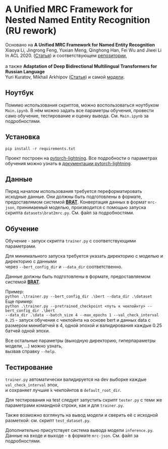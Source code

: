 # A Unified MRC Framework for Nested Named Entity Recognition (RU rework)

Основано на
**A Unified MRC Framework for Named Entity Recognition** <br>
Xiaoya Li, Jingrong Feng, Yuxian Meng, Qinghong Han, Fei Wu and Jiwei Li<br>
In ACL 2020. ([Статья](https://arxiv.org/abs/1910.11476)) и соответствующем [репозитории](https://github.com/ShannonAI/mrc-for-flat-nested-ner), 
<br>
<br>
а также
**Adaptation of Deep Bidirectional Multilingual Transformers for Russian Language** <br>
Yuri Kuratov, Mikhail Arkhipov ([Статья](https://arxiv.org/abs/1905.07213))
и самой [модели](https://huggingface.co/DeepPavlov/rubert-base-cased).<br>

## Ноутбук

Помимо использования скриптов, можно воспользоваться ноутбуком `Main.ipynb`. В нём можно задать все параметры обучения, провести само обучение, тестирование и оценку вывода. См. `Main.ipynb` за подробностями. 

## Установка
`pip install -r requirements.txt`

Проект построен на [pytorch-lightning](https://github.com/PyTorchLightning/pytorch-lightning).
Все подробности о параметрах обучения можно узнать в [документации pytorch-lightning](https://pytorch-lightning.readthedocs.io/en/latest/).

## Данные

Перед началом использования требуется переформатировать исходные данные. Они должны быть подготовлены в формате, предоставлямом системой [**BRAT**](https://brat.nlplab.org/standoff.html). Конвертация данных в формат `mrc-json`, принимаемый моделью, производится с помощью запуска скрипта `datasets\brat2mrc.py`. См. файл за подробностями.

## Обучение
Обучение - запуск скрипта `trainer.py` с соответствующими параметрами.

Для минимального запуска требуется указать директорию с моделью и директорию с данными <br>
через `--bert_config_dir` и `--data_dir` соответственно.

Данные должны быть подготовлены в формате, предоставляемом системой [**BRAT**](https://brat.nlplab.org/standoff.html).

Пример:<br>
`python .\trainer.py --bert_config_dir .\bert --data_dir .\dataset`<br>
Еще пример:<br>
`python .\trainer.py --pretrained_checkpoint <путь к чекпойнту> --bert_config_dir .\bert `<br>`--data_dir .\data --batch_size 4 --max_epochs 1 --val_check_interval 0.25` - запуск обучения с чекпойнта на основе bert и данных data с размером минибатчей в 4, одной эпохой и валидирования каждые 0.25 батчей одной эпохи. 

Все остальные параметры (выходную директорию, гиперпараметры модели, ...) можно узнать, <br>вызвав справку `--help`.

## Тестирование
`trainer.py` автоматически валидируется на dev выборке каждые `val_check_interval` эпох, <br>
и сохраняет лучшие `k` чекпойнтов в `default_root_dir`.

Для тестирования на test следует запустить скрипт `tester.py` с теми же параметрами командной строки, как и для `trainer.py`.

Также возможно взглянуть на вывод модели и сверить её с исходной разметкой: см. скрипт `test_dataset.py`.

Дополнительно присутствует система вывода модели `inference.py`. Данные на входе и выходе - в формате `mrc-json`. См. файл за подробностями.
